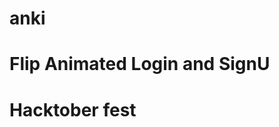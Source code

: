 # anki
<html>
<head>
  <link rel="stylesheet" type="text/css" href="clock_style.css">
  <script type="text/javascript">
    window.onload = setInterval(clock,1000);

    function clock()
    {
	  var d = new Date();
	  
	  var date = d.getDate();
	  
	  var month = d.getMonth();
	  var montharr =["Jan","Feb","Mar","April","May","June","July","Aug","September","Oct","Nov","Dec"];
	  month=montharr[month];
	  
	  var year = d.getFullYear();
	  
	  var day = d.getDay();
 patch-1
	  var dayarr =["Sun","Mon","Tues","Wed","Thu","Fri","Sat"];
	  var dayarr =["Sunday","Monday","Tuesday","Wednesday","Thursday","Friday","Saturday"];

	  day=dayarr[day];
	  
	  var hour =d.getHours();
      var min = d.getMinutes();
	  var sec = d.getSeconds();
	
	  document.getElementById("date").innerHTML=day+" "+date+" "+month+" "+year;
	  document.getElementById("time").innerHTML=hour+":"+min+":"+sec;
    }
   #make it more complex and encrypt it
  </script>
</head>

<body>
   <h1>Flip Animated Login and SignU</h1>
   <h1>Hacktober fest</h1>
   <p id="date"></p>
   <p id="time"></p>

 </body>
</html>
